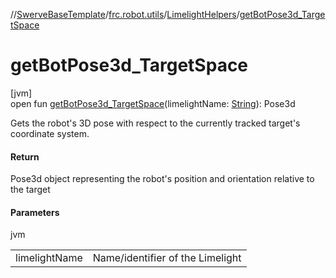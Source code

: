 //[SwerveBaseTemplate](../../../index.md)/[frc.robot.utils](../index.md)/[LimelightHelpers](index.md)/[getBotPose3d_TargetSpace](get-bot-pose3d_-target-space.md)

# getBotPose3d_TargetSpace

[jvm]\
open fun [getBotPose3d_TargetSpace](get-bot-pose3d_-target-space.md)(limelightName: [String](https://docs.oracle.com/javase/8/docs/api/java/lang/String.html)): Pose3d

Gets the robot's 3D pose with respect to the currently tracked target's coordinate system.

#### Return

Pose3d object representing the robot's position and orientation relative to the target

#### Parameters

jvm

| | |
|---|---|
| limelightName | Name/identifier of the Limelight |
